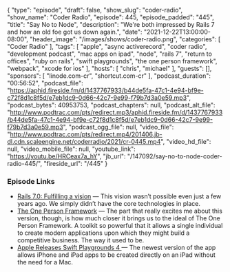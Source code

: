 {
  "type": "episode",
  "draft": false,
  "show_slug": "coder-radio",
  "show_name": "Coder Radio",
  "episode": 445,
  "episode_padded": "445",
  "title": "Say No to Node",
  "description": "We're both impressed by Rails 7 and how an old foe got us down again.",
  "date": "2021-12-22T13:00:00-08:00",
  "header_image": "/images/shows/coder-radio.png",
  "categories": [
    "Coder Radio"
  ],
  "tags": [
    "apple",
    "async activerecord",
    "coder radio",
    "development podcast",
    "mac apps on ipad",
    "node",
    "rails 7",
    "return to offices",
    "ruby on rails",
    "swift playgrounds",
    "the one person framework",
    "webpack",
    "xcode for ios"
  ],
  "hosts": [
    "chris",
    "michael"
  ],
  "guests": [],
  "sponsors": [
    "linode.com-cr",
    "shortcut.com-cr"
  ],
  "podcast_duration": "00:56:52",
  "podcast_file": "https://aphid.fireside.fm/d/1437767933/b44de5fa-47c1-4e94-bf9e-c72f8d1c8f5d/e7eb1dc9-0d66-42c7-9e99-f79b7d3a0e59.mp3",
  "podcast_bytes": 40953753,
  "podcast_chapters": null,
  "podcast_alt_file": "http://www.podtrac.com/pts/redirect.mp3/aphid.fireside.fm/d/1437767933/b44de5fa-47c1-4e94-bf9e-c72f8d1c8f5d/e7eb1dc9-0d66-42c7-9e99-f79b7d3a0e59.mp3",
  "podcast_ogg_file": null,
  "video_file": "http://www.podtrac.com/pts/redirect.mp4/201406.jb-dl.cdn.scaleengine.net/coderradio/2021/cr-0445.mp4",
  "video_hd_file": null,
  "video_mobile_file": null,
  "youtube_link": "https://youtu.be/HRCeax7a_hY",
  "jb_url": "/147092/say-no-to-node-coder-radio-445/",
  "fireside_url": "/445"
}


### Episode Links

  * [Rails 7.0: Fulfilling a vision](https://rubyonrails.org/2021/12/15/Rails-7-fulfilling-a-vision "Rails 7.0: Fulfilling a vision") — This vision wasn’t possible even just a few years ago. We simply didn’t have the core technologies in place.
  * [The One Person Framework](https://world.hey.com/dhh/the-one-person-framework-711e6318 "The One Person Framework") — The part that really excites me about this version, though, is how much closer it brings us to the ideal of The One Person Framework. A toolkit so powerful that it allows a single individual to create modern applications upon which they might build a competitive business. The way it used to be.
  * [Apple Releases Swift Playgrounds 4 ](https://forums.macrumors.com/threads/apple-releases-swift-playgrounds-4-with-support-for-creating-apps-on-ipad.2327738/ "Apple Releases Swift Playgrounds 4 ") — The newest version of the app allows iPhone and iPad apps to be created directly on an iPad without the need for a Mac. 


